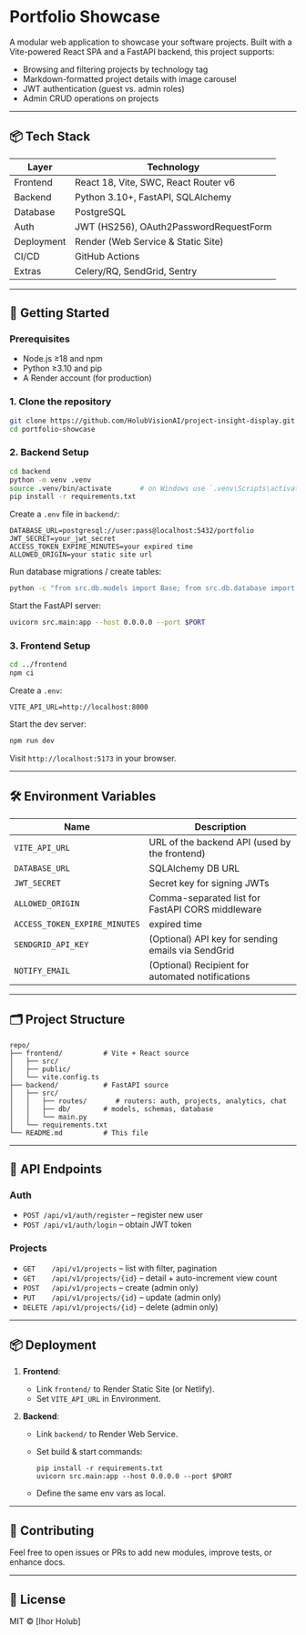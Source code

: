 

# Portfolio Showcase

A modular web application to showcase your software projects. Built with a Vite-powered React SPA and a FastAPI backend, this project supports:

- Browsing and filtering projects by technology tag
- Markdown-formatted project details with image carousel
- JWT authentication (guest vs. admin roles)
- Admin CRUD operations on projects


---

## 📦 Tech Stack

| Layer        | Technology                                |
| ------------ | ----------------------------------------- |
| Frontend     | React 18, Vite, SWC, React Router v6      |
| Backend      | Python 3.10+, FastAPI, SQLAlchemy         |
| Database     | PostgreSQL           |
| Auth         | JWT (HS256), OAuth2PasswordRequestForm    |
| Deployment   | Render (Web Service & Static Site)       |
| CI/CD        | GitHub Actions                           |
| Extras       | Celery/RQ, SendGrid, Sentry   |

---

## 🚀 Getting Started

### Prerequisites

- Node.js ≥18 and npm
- Python ≥3.10 and pip
- A Render account (for production)

### 1. Clone the repository

```bash
git clone https://github.com/HolubVisionAI/project-insight-display.git
cd portfolio-showcase
````

### 2. Backend Setup

```bash
cd backend
python -m venv .venv
source .venv/bin/activate       # on Windows use `.venv\Scripts\activate`
pip install -r requirements.txt
```

Create a `.env` file in `backend/`:

```env
DATABASE_URL=postgresql://user:pass@localhost:5432/portfolio
JWT_SECRET=your_jwt_secret
ACCESS_TOKEN_EXPIRE_MINUTES=your expired time
ALLOWED_ORIGIN=your static site url
```

Run database migrations / create tables:

```bash
python -c "from src.db.models import Base; from src.db.database import engine; Base.metadata.create_all(bind=engine)"
```

Start the FastAPI server:

```bash
uvicorn src.main:app --host 0.0.0.0 --port $PORT
```

### 3. Frontend Setup

```bash
cd ../frontend
npm ci
```

Create a `.env`:

```env
VITE_API_URL=http://localhost:8000
```

Start the dev server:

```bash
npm run dev
```

Visit `http://localhost:5173` in your browser.

---

## 🛠️ Environment Variables

| Name              | Description                                        |
| ----------------- |----------------------------------------------------|
| `VITE_API_URL`    | URL of the backend API (used by the frontend)      |
| `DATABASE_URL`    | SQLAlchemy DB URL                                  |
| `JWT_SECRET`      | Secret key for signing JWTs                        |
| `ALLOWED_ORIGIN`  | Comma-separated list for FastAPI CORS middleware   |
| `ACCESS_TOKEN_EXPIRE_MINUTES`  | expired time                          |
| `SENDGRID_API_KEY` | (Optional) API key for sending emails via SendGrid |
| `NOTIFY_EMAIL`    | (Optional) Recipient for automated notifications   |

---

## 🗂️ Project Structure

```
repo/
├── frontend/          # Vite + React source
│   ├── src/
│   ├── public/
│   └── vite.config.ts
├── backend/           # FastAPI source
│   ├── src/
│   │   ├── routes/       # routers: auth, projects, analytics, chat
│   │   ├── db/        # models, schemas, database
│   │   └── main.py
│   └── requirements.txt
└── README.md          # This file
```

---

## 🔗 API Endpoints

### Auth

* `POST /api/v1/auth/register` – register new user
* `POST /api/v1/auth/login`    – obtain JWT token

### Projects

* `GET    /api/v1/projects`           – list with filter, pagination
* `GET    /api/v1/projects/{id}`      – detail + auto-increment view count
* `POST   /api/v1/projects`           – create (admin only)
* `PUT    /api/v1/projects/{id}`      – update (admin only)
* `DELETE /api/v1/projects/{id}`      – delete (admin only)

---

## 📦 Deployment

1. **Frontend**:

   * Link `frontend/` to Render Static Site (or Netlify).
   * Set `VITE_API_URL` in Environment.

2. **Backend**:

   * Link `backend/` to Render Web Service.
   * Set build & start commands:

     ```
     pip install -r requirements.txt
     uvicorn src.main:app --host 0.0.0.0 --port $PORT
     ```
   * Define the same env vars as local.

---

## 🤝 Contributing

Feel free to open issues or PRs to add new modules, improve tests, or enhance docs.

---

## 📝 License

MIT © \[Ihor Holub]

